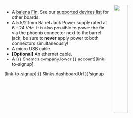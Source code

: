 <img style="float: right;padding-left: 10px;" src="/img/fincm3/fincm3.webp" width="30%">

* A [balena Fin][fin-link]. See our [supported devices list][supportedDevicesList] for other boards.
* A 5.5/2.1mm Barrel Jack Power supply rated at 6 - 24 Vdc. It is also possible to power the fin via the phoenix connector next to the barrel jack, be sure to **never** apply power to both connectors simultaneously!
* A micro USB cable.
* **[Optional]** An ethernet cable.
* A [{{ $names.company.lower }} account][link-to-signup].

[fin-link]: https://fin-docs.balena.io/
[supportedDevicesList]:/hardware/devices/
[link-to-signup]:{{ $links.dashboardUrl }}/signup
